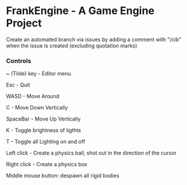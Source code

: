 # FrankEngine - A Game Engine Project
Create an automated branch via issues by adding a comment with "/cib" when the issue is created (excluding quotation marks)

### Controls

~ (Tilde) key - Editor menu

Esc - Quit

WASD - Move Around

C - Move Down Vertically

SpaceBar - Move Up Vertically

K - Toggle brightness of ligthts

T - Toggle all Lighting on and off

Left click - Create a physics ball, shot out in the direction of the cursor

Right click - Create a physics box

Middle mouse button: despawn all rigid bodies


